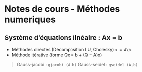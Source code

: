 # Notes de cours - Méthodes numeriques  

## Système d’équations linéaire : Ax = b
* Méthodes directes (Décomposition LU, Cholesky) ` x = A\b `
* Méthode itérative (forme Qx = b + (Q − A)x)

>Gauss-jacobi : `gjacobi (A,b)`
>Gauss-seidel : `gseidel (A,b)`

